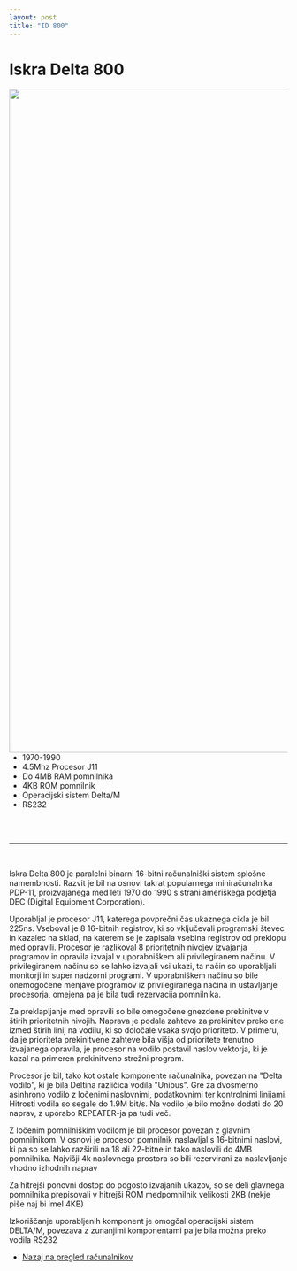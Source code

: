 ```yaml
---
layout: post
title: "ID 800"
---
```


# Iskra Delta 800

<img style="float: right; height: 30vh;" src="{{site.url}}/SloRaDe/assets/img/ID800/id800_1.jpg">

<br>

 - 1970-1990
 - 4.5Mhz Procesor J11
 - Do 4MB RAM pomnilnika
 - 4KB ROM pomnilnik
 - Operacijski sistem Delta/M
 - RS232

<br>
<br>	

------

<br>

Iskra Delta 800 je paralelni binarni 16-bitni računalniški sistem splošne namembnosti. Razvit je bil na osnovi takrat popularnega miniračunalnika PDP-11, proizvajanega med leti 1970 do 1990 s strani ameriškega podjetja DEC (Digital Equipment Corporation). 

Uporabljal je procesor J11, katerega povprečni čas ukaznega cikla je bil 225ns. Vseboval je 8 16-bitnih registrov, ki so vključevali programski števec in kazalec na sklad, na katerem se je zapisala vsebina registrov od preklopu med opravili. Procesor je razlikoval 8 prioritetnih nivojev izvajanja programov in opravila izvajal v uporabniškem ali privilegiranem načinu. V privilegiranem načinu so se lahko izvajali vsi ukazi, ta način so uporabljali monitorji in super nadzorni programi. V uporabniškem načinu so bile onemogočene menjave programov iz privilegiranega načina in ustavljanje procesorja, omejena pa je bila tudi rezervacija pomnilnika.

Za preklapljanje med opravili so bile omogočene gnezdene prekinitve v štirih prioritetnih nivojih. Naprava je podala zahtevo za prekinitev preko ene izmed štirih linij na vodilu, ki so določale vsaka svojo prioriteto. V primeru, da je prioriteta prekinitvene zahteve bila višja od prioritete trenutno izvajanega opravila, je procesor na vodilo postavil naslov vektorja, ki je kazal na primeren prekinitveno strežni program. 

Procesor je bil, tako kot ostale komponente računalnika, povezan na "Delta vodilo", ki je bila Deltina različica vodila "Unibus". Gre za dvosmerno asinhrono vodilo z ločenimi naslovnimi, podatkovnimi ter kontrolnimi linijami. Hitrosti vodila so segale do 1.9M bit/s. Na vodilo je bilo možno dodati do 20 naprav, z uporabo REPEATER-ja pa tudi več. 

Z ločenim pomnilniškim vodilom je bil procesor povezan z glavnim pomnilnikom. V osnovi je procesor pomnilnik naslavljal s 16-bitnimi naslovi, ki pa so se lahko razširili na 18 ali 22-bitne in tako naslovili do 4MB pomnilnika. Najvišji 4k naslovnega prostora so bili rezervirani za naslavljanje vhodno izhodnih naprav

Za hitrejši ponovni dostop do pogosto izvajanih ukazov, so se deli glavnega pomnilnika prepisovali v hitrejši ROM medpomnilnik velikosti 2KB (nekje piše naj bi imel 4KB)

Izkoriščanje uporabljenih komponent je omogčal operacijski sistem DELTA/M, povezava z zunanjimi komponentami pa je bila možna preko vodila RS232



 - [Nazaj na pregled računalnikov]({{site.base}}/racunalniki)
